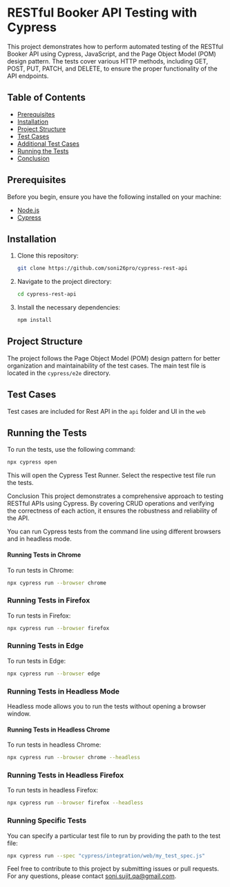 # RESTful Booker API Testing with Cypress

This project demonstrates how to perform automated testing of the RESTful Booker API using Cypress, JavaScript, and the Page Object Model (POM) design pattern. The tests cover various HTTP methods, including GET, POST, PUT, PATCH, and DELETE, to ensure the proper functionality of the API endpoints.

## Table of Contents
- [Prerequisites](#prerequisites)
- [Installation](#installation)
- [Project Structure](#project-structure)
- [Test Cases](#test-cases)
- [Additional Test Cases](#additional-test-cases)
- [Running the Tests](#running-the-tests)
- [Conclusion](#conclusion)

## Prerequisites

Before you begin, ensure you have the following installed on your machine:
- [Node.js](https://nodejs.org/en/)
- [Cypress](https://www.cypress.io/)

## Installation

1. Clone this repository:
    ```sh
    git clone https://github.com/soni26pro/cypress-rest-api
    ```

2. Navigate to the project directory:
    ```sh
    cd cypress-rest-api
    ```

3. Install the necessary dependencies:
    ```sh
    npm install
    ```

## Project Structure

The project follows the Page Object Model (POM) design pattern for better organization and maintainability of the test cases. The main test file is located in the `cypress/e2e` directory.

## Test Cases

Test cases are included for Rest API in the `api` folder and UI in the `web`

## Running the Tests

To run the tests, use the following command:

```sh
npx cypress open
```

This will open the Cypress Test Runner. Select the respective test file  run the tests.

Conclusion
This project demonstrates a comprehensive approach to testing RESTful APIs using Cypress. By covering CRUD operations and verifying the correctness of each action, it ensures the robustness and reliability of the API.

You can run Cypress tests from the command line using different browsers and in headless mode.

#### Running Tests in Chrome

To run tests in Chrome:

```bash
npx cypress run --browser chrome
```

### Running Tests in Firefox
To run tests in Firefox:

```bash
npx cypress run --browser firefox
```

### Running Tests in Edge
To run tests in Edge:

```bash
npx cypress run --browser edge
```

### Running Tests in Headless Mode
Headless mode allows you to run the tests without opening a browser window.

#### Running Tests in Headless Chrome
To run tests in headless Chrome:

```bash
npx cypress run --browser chrome --headless
```

### Running Tests in Headless Firefox
To run tests in headless Firefox:

```bash
npx cypress run --browser firefox --headless
```

### Running Specific Tests
You can specify a particular test file to run by providing the path to the test file:

```bash
npx cypress run --spec "cypress/integration/web/my_test_spec.js"
```

Feel free to contribute to this project by submitting issues or pull requests. For any questions, please contact soni.sujit.qa@gmail.com.